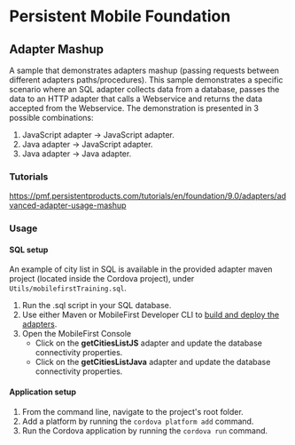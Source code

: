 Persistent Mobile Foundation
===
## Adapter Mashup
A sample that demonstrates adapters mashup (passing requests between different adapters paths/procedures).
This sample demonstrates a specific scenario where an SQL adapter collects data from a database, passes the data to an HTTP adapter that calls a Webservice and returns the data accepted from the Webservice.
The demonstration is presented in 3 possible combinations:

1. JavaScript adapter -> JavaScript adapter.
2. Java adapter -> JavaScript adapter.
3. Java adapter -> Java adapter.

### Tutorials
https://pmf.persistentproducts.com/tutorials/en/foundation/9.0/adapters/advanced-adapter-usage-mashup

### Usage

#### SQL setup
An example of city list in SQL is available in the provided adapter maven project (located inside the Cordova project), under `Utils/mobilefirstTraining.sql`. 

1. Run the .sql script in your SQL database.
2. Use either Maven or MobileFirst Developer CLI to [build and deploy the adapters](https://pmf.persistentproducts.com/tutorials/en/foundation/9.0/adapters/creating-adapters/).
3. Open the MobileFirst Console
    - Click on the **getCitiesListJS** adapter and update the database connectivity properties.
    - Click on the **getCitiesListJava** adapter and update the database connectivity properties.

#### Application setup

1. From the command line, navigate to the project's root folder.
2. Add a platform by running the `cordova platform add` command.
3. Run the Cordova application by running the `cordova run` command.


